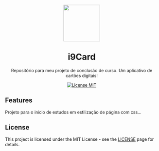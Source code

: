 <h1 align="center">
<br>
  <img src="https://raw.githubusercontent.com/lucasleonardofr/AppTcc/master/inove/android/app/src/main/res/drawable-xxxhdpi/icon.png"  width="120">
<br>
<br>
i9Card
</h1>

<p align="center">Repositório para meu projeto de conclusão de curso. Um aplicativo de cartões digitais!</p>

<p align="center">
  <a href="https://opensource.org/licenses/MIT">
    <img src="https://img.shields.io/badge/License-MIT-blue.svg" alt="License MIT">
  </a>
</p>

## Features
Projeto para o inicio de estudos em estilização de página com css...


## License

This project is licensed under the MIT License - see the [LICENSE](https://opensource.org/licenses/MIT) page for details.
